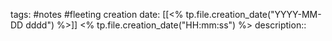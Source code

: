 tags: #notes #fleeting
creation date: [[<% tp.file.creation_date("YYYY-MM-DD dddd") %>]] <% tp.file.creation_date("HH:mm:ss") %>
description::

